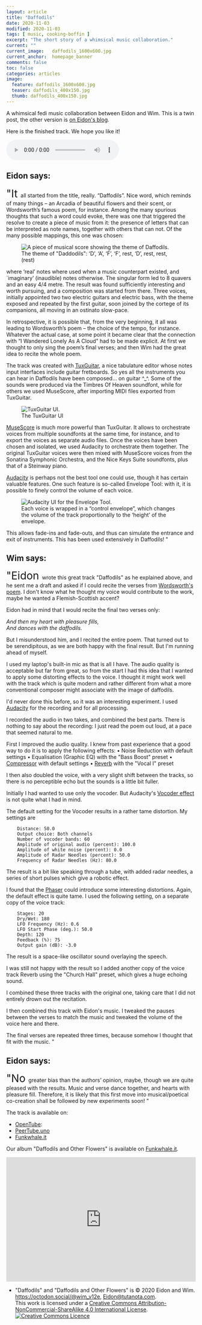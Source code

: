 ```yaml
---
layout: article
title: "Daffodils"
date: 2020-11-03
modified: 2020-11-03
tags: [ music, cooking-boffin ]
excerpt: "The short story of a whimsical music collaboration."
current: ""
current_image:   daffodils_1600x600.jpg
current_anchor:  homepage_banner
comments: false
toc: false
categories: articles
image:
  feature: daffodils_1600x600.jpg
  teaser: daffodils_400x150.jpg
  thumb: daffodils_400x150.jpg
---
```


A whimsical fedi music collaboration between Eidon and Wim. This is a twin post, the other version is [on Eidon's blog](https://noblogo.org/eidon/daffodils).

Here is the finished track. We hope you like it!
<p>
<audio controls>
  <source src="{{site.url}}/audio/Daffodils-integration-retimed.mp3" type="audio/mpeg">
Your browser does not support the audio element.
</audio> 
</p>


## Eidon says:

<span style="font-size: 200%">"It </span>
all started from the title, really. “Daffodils”. Nice word, which reminds of many things – an Arcadia of beautiful flowers and their scent, or Wordsworth’s famous poem, for instance. Among the many spurious thoughts that such a word could evoke, there was one that triggered the resolve to create a piece of music from it: the presence of letters that can be interpreted as note names, together with others that can not. Of the many possible mappings, this one was chosen:

<figure>
<img src="{{ site.url }}/images/Theme.png" alt="A piece of musical score showing the theme of Daffodils."
title="A piece of musical score showing the theme of Daffodils."
/>
<figcaption>The theme of "Daddodils": ‘D’, ‘A’, ‘F’, ‘F’, rest, ‘D’, rest, rest, (rest)</figcaption>
</figure>

where ‘real’ notes where used when a music counterpart existed, and `imaginary’ (inaudible) notes otherwise. The singular form led to 8 quavers and an easy 4/4 metre. The result was found sufficiently interesting and worth pursuing, and a composition was started from there. Three voices, initially appointed two two electric guitars and electric bass, with the theme exposed and repeated by the first guitar, soon joined by the cortege of its companions, all moving in an ostinato slow-pace.

In retrospective, it is possible that, from the very beginning, it all was leading to Wordsworth’s poem – the choice of the tempo, for instance. Whatever the actual case, at some point it became clear that the connection with “I Wandered Lonely As A Cloud” had to be made explicit. At first we thought to only sing the poem’s final verses; and then Wim had the great idea to recite the whole poem.

The track was created with [TuxGuitar](http://tuxguitar.com.ar/), a nice tabulature editor whose notes input interfaces include guitar fretboards. So yes all the instruments you can hear in Daffodils have been composed… on guitar ^_^. Some of the sounds were produced via the Timbres Of Heaven soundfont, while for others we used MuseScore, after importing MIDI files exported from TuxGuitar.

<figure>
<img src="{{ site.url }}/images/Tux.png" alt="TuxGuitar UI."
title="The TuxGuitar UI."
/>
<figcaption>The TuxGuitar UI</figcaption>
</figure>

[MuseScore](https://musescore.org/) is much more powerful than TuxGuitar. It allows to orchestrate voices from multiple soundfonts at the same time, for instance, and to export the voices as separate audio files. Once the voices have been chosen and isolated, we used Audacity to orchestrate them together. The original TuxGuitar voices were then mixed with MuseScore voices from the Sonatina Symphonic Orchestra,  and the Nice Keys Suite soundfonts, plus that of a Steinway piano.

[Audacity](https://www.audacityteam.org/) is perhaps not the best tool one could use, though it has certain valuable features. One such feature is so-called Envelope Tool: with it, it is possible to finely control the volume of each voice.

<figure>
<img src="{{ site.url }}/images/Audax.png" alt="Audacity UI for the Envelope Tool."
title="Audacity UI for the Envelope Tool."
/>
<figcaption>Each voice is wrapped in a “control envelope”, which changes the volume of the track proportionally to the ‘height’ of the envelope.</figcaption>
</figure>

This allows fade-ins and fade-outs, and thus can simulate the entrance and exit of instruments. This has been used extensively in Daffodils!
"

## Wim says:

<span style="font-size: 200%">"Eidon </span>
wrote this great track "Daffodils" as he explained above, and he sent me a draft and asked if I could recite the verses from [Wordsworth's poem](https://www.poetryfoundation.org/poems/45521/i-wandered-lonely-as-a-cloud). I don't know what he thought my voice would contribute to the work, maybe he wanted a Flemish-Scottish accent?

Eidon had in mind that I would recite the final two verses only:

_And then my heart with pleasure fills,_<br>
_And dances with the daffodils._

But I misunderstood him, and I recited the entire poem. That turned out to be serendipitous, as we are both happy with the final result. But I'm running ahead of myself. 

I used my laptop's built-in mic as that is all I have. The audio quality is acceptable but far from great, so from the start I had this idea that I wanted to apply some distorting effects to the voice. I thought it might work well with the track which is quite modern and rather different from what a more conventional composer might associate with the image of daffodils.

I'd never done this before, so it was an interesting experiment. I used [Audacity](https://www.audacityteam.org/) for the recording and for all processing.

I recorded the audio in two takes, and combined the best parts. There is nothing to say about the recording: I just read the poem out loud, at a pace that seemed natural to me.

First I improved the audio quality. I knew from past experience that a good way to do it is to apply the following effects:
• Noise Reduction with default settings
• Equalisation (Graphic EQ) with the "Bass Boost" preset
• [Compressor](https://manual.audacityteam.org/man/compressor.html) with default settings
• [Reverb](https://manual.audacityteam.org/man/reverb.html) with the "Vocal I" preset

I then also doubled the voice, with a very slight shift between the tracks, so there is no perceptible echo but the sounds is a little bit fuller.

Initially I had wanted to use only the vocoder. But Audacity's [Vocoder effect](https://manual.audacityteam.org/man/vocoder.html) is not quite what I had in mind. 

The default setting for the Vocoder results in a rather tame distortion. My settings are 

        Distance: 50.0
        Output choice: Both channels
        Number of vocoder bands: 60
        Amplitude of original audio (percent): 100.0
        Amplitude of white noise (percent): 0.0
        Amplitude of Radar Needles (percent): 50.0
        Frequency of Radar Needles (Hz): 80.0

The result is a bit like speaking through a tube, with added radar needles, a series of short pulses which give a robotic effect. 

I found that the [Phaser](https://manual.audacityteam.org/man/phaser.html) could introduce some interesting distortions. Again, the default effect is quite tame. I used the following setting, on a separate copy of the voice track:

        Stages: 20
        Dry/Wet: 180
        LFO Frequency (Hz): 0.6
        LFO Start Phase (deg.): 50.0
        Depth: 120
        Feedback (%): 75
        Output gain (dB): -3.0

The result is a space-like oscillator sound overlaying the speech.        

I was still not happy with the result so I added another copy of the voice track Reverb using the "Church Hall" preset, which gives a huge echoing sound.

I combined these three tracks with the original one, taking care that I did not entirely drown out the recitation.

I then combined this track with Eidon's music. I tweaked the pauses between the verses to match the music and tweaked the volume of the voice here and there.

The final verses are repeated three times, because somehow I thought that fit with the music.
"

## Eidon says:

<span style="font-size: 200%">"No </span>
greater bias than the authors’ opinion, maybe, though we are quite pleased with the results. Music and verse dance together, and hearts with pleasure fill. Therefore, it is likely that this first move into musical/poetical co-creation shall be followed by new experiments soon!
"
  

The track is available on:

- [OpenTube](https://open.tube/videos/watch/e26710c0-8813-4691-b4e6-ef0e36e49848):
- [PeerTube.uno](https://peertube.uno/videos/embed/f746036d-76ec-48fa-bce0-8caf85b68195)        
- [Funkwhale.it](https://funkwhale.it/library/tracks/826/)

Our album "Daffodils and Other Flowers" is available on [Funkwhale.it](https://funkwhale.it/library/albums/184/).

<p>
<iframe width="100%" height="330" scrolling="no" frameborder="no" src="https://funkwhale.it/front/embed.html?&amp;type=album&amp;id=184"></iframe> 
</p>

- "Daffodils" and "Daffodils and Other Flowers" is © 2020 Eidon and Wim. https://octodon.social/@wim_v12e, Eidon@tutanota.com.<br>This work is licensed under a <a rel="license" href="http://creativecommons.org/licenses/by-nc-sa/4.0/">Creative Commons Attribution-NonCommercial-ShareAlike 4.0 International License</a>.<br><a rel="license" href="http://creativecommons.org/licenses/by-nc-sa/4.0/"><img alt="Creative Commons Licence" style="border-width:0" src="https://i.creativecommons.org/l/by-nc-sa/4.0/88x31.png" /></a>